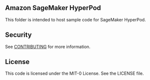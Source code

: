 ## Amazon SageMaker HyperPod

This folder is intended to host sample code for SageMaker HyperPod.

## Security

See [CONTRIBUTING](CONTRIBUTING.md#security-issue-notifications) for more information.

## License

This code is licensed under the MIT-0 License. See the LICENSE file.
